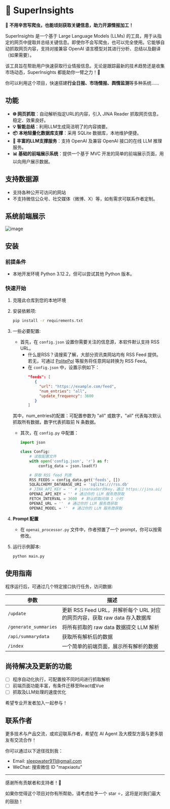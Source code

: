 
# 🚀 SuperInsights

🚀 **不用辛苦写爬虫，也能顷刻获取关键信息，助力开源情报加工！**

SuperInsights 是一个基于 Large Language Models (LLMs) 的工具，用于从指定的网页中提取并总结关键信息。即使你不会写爬虫，也可以完全使用。它能够自动抓取网页内容，支持对接兼容 OpenAI 语言模型对其进行分析、总结以及翻译（如果需要）。

该工具旨在帮助用户快速获取行业情报信息。无论是跟踪最新的技术趋势还是收集市场动态，SuperInsights 都能助你一臂之力！💪

你可以利用这个项目，快速搭建**行业日报、市场情报、舆情监测**等多种系统......

## 功能

- **🌐 网页抓取**：自动解析指定URL的内容，引入 JINA Reader 抓取网页信息，稳定、效果良好。
- **💡 智能总结**：利用LLM生成简洁明了的内容摘要。
- **📦 本地轻量化数据库支撑**：采用 SQLite 数据库，本地维护便捷。
- **🔗 丰富的LLM支撑服务**：支持 OpenAI 及兼容 OpenAI 接口的在线 LLM 推理服务。
- **📊 基础的前端展示系统**：提供一个基于 MVC 开发的简单的前端展示页面，用以向用户展示数据。

## 支持数据源

- 支持各种公开可访问的网站
- 不支持微信公众号、社交媒体（微博、X）等，如有需求可联系作者定制。

## 系统前端展示

![image](https://github.com/user-attachments/assets/2bf08923-2699-4c1b-8bd9-035a871e76d7)


## 安装

### 前提条件
- 本地开发环境 Python 3.12.2，但可以尝试其他 Python 版本。

### 快速开始

1. 克隆此仓库到您的本地环境

2. 安装依赖项:
   ```bash
   pip install -r requirements.txt
   ```

3. 一些必要配置:
   - 首先，在 `config.json` 设置你需要关注的信息源，本软件默认支持 RSS URL。
     - 什么是RSS？请搜索了解，大部分资讯类网站均有 RSS Feed 提供。若无，可通过 [PolitePol](https://politepol.com/) 等服务将任意网站转换为 RSS Feed。
     - 在 `config.json` 中，设置示例如下：
       ```json
       "feeds": [
          {
            "url": "https://example.com/feed",
            "num_entries": "all", 
            "update_frequency": 3600 
          }
       ]
       ```
   其中，num_entries的配置：可配置参数为 "all" 或数字，"all" 代表每次默认抓取所有数据，数字代表抓取前 N 条数据。
   
   - 其次，在 `config.py` 中配置：
     ```python
     import json
     
     class Config:
         # 读取配置文件
         with open('config.json', 'r') as f:
             config_data = json.load(f)
     
         # 获取 RSS feed 列表
         RSS_FEEDS = config_data.get('feeds', [])
         SQLALCHEMY_DATABASE_URI = 'sqlite:///rss.db'
         # JINA_API_KEY = '' # jinareader的key，通过 https://jina.ai/ 获取
         OPENAI_API_KEY = '' # 通过你的 LLM 服务商获取
         FETCH_INTERVAL = 3600  # 默认抓取间隔 1 小时
         OPENAI_URL = ''  # 通过你的 LLM 服务商获取
         OPENAI_MODEL = ''  # 通过你的 LLM 服务商获取
     ```
5. **Prompt 配置**
   - 在 `openai_processor.py` 文件中，作者预置了一个 prompt，你可以按需修改。

6. 运行示例脚本:
   ```bash
   python main.py
   ```

## 使用指南

程序运行后，可通过几个特定接口执行任务，访问数据:

| 参数                  | 描述                                                                 |
|-----------------------|----------------------------------------------------------------------|
| `/update`             | 更新 RSS Feed URL，并解析每个 URL 对应的网页内容，获取 raw data 存入数据库  | 
| `/generate_summaries` | 将所有抓取的 raw data 数据提交 LLM 解析                                   | 
| `/api/summarydata`    | 获取所有解析后的数据                                                 | 
| `/index`              | 一个简单的前端页面，展示所有解析的数据                                | 

## 尚待解决及更新的功能

- [ ] 程序自动化执行，可配置按不同时间进行抓取解析
- [ ] 前端页面功能丰富，有条件迁移至React或Vue
- [ ] 抓取及LLM处理的速度优化

希望专业开发者加入一起参与！

## 联系作者

更多技术与产品交流，或欢迎联系作者，希望在 AI Agent 及大模型方面与更多朋友有交流合作！

你可以通过以下途径找到我：

- Email: sleepwater911@gmail.com
- WeChat: 搜索微信 ID "mapxiaotu"

---

感谢所有贡献者和支持者！👏

如果你觉得这个项目对你有所帮助，请考虑给予一个 star ⭐️，这将是对我们最大的鼓励！
